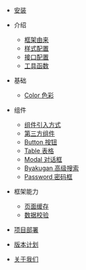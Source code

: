 * [安装](./new/install.md)

* 介绍

  * [框架由来](./new/origin.md)
  * [样式配置](./new/themes.md)
  * [接口配置](./new/api.md)
  * [工具函数](./new/open-js.md)

* 基础

  * [Color 色彩](./new/color.md)

* 组件

  * [组件引入方式](./new/import-component.md)
  * [第三方组件](./new/quote-component.md)
  * [Button 按钮](./new/button.md)
  * [Table 表格](./new/component/table.md)
  * [Modal 对话框](./new/component/modal.md)
  * [Byakugan 高级搜索](./new/component/byakugan.md)
  * [Password 密码框](./new/component/password.md)
  

* 框架能力

  * [页面缓存](./new/cache.md)
  * [数据校验](./new/validate.md)
 
* [项目部署](./new/autodeploy.md)
* [版本计划](./new/next-version.md)
* [关于我们](./new/about-as.md)
